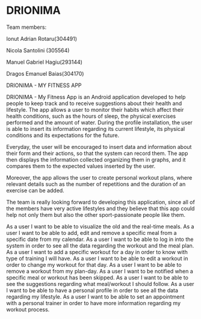 # DRIONIMA

Team members:

Ionut Adrian Rotaru(304491)

Nicola Santolini (305564)

Manuel Gabriel Hagiu(293144)

Dragos Emanuel Baias(304170)


DRIONIMA - MY FITNESS APP

DRIONIMA - My Fitness App is an Android application developed to help people to keep track and to receive suggestions about their health and lifestyle.
The app allows a user to monitor their habits which affect their health conditions, such as the hours of sleep, the physical exercises performed and the amount of water.
During the profile installation, the user is able to insert its information regarding its current lifestyle, its physical conditions and its expectations for the future.

Everyday, the user will be encouraged to insert data and information about their form and their actions, so that the system can record them. The app then displays the information collected organizing them in graphs, and it compares them to the expected values inserted by the user.

Moreover, the app allows the user to create personal workout plans, where relevant details such as the number of repetitions and the duration of an exercise can be added.

The team is really looking forward to developing this application, since all of the members have very active lifestyles and they believe that this app could help not only them but also the other sport-passionate people like them.



As a user I want to be able to visualize the old and the real-time meals.
As a user I want to be able to add, edit and remove a specific meal from a specific date from my calendar.
As a user I want to be able to log in into the system in order to see all the data regarding the workout and the meal plan.
As a user I want to add a specific workout for a day in order to know with type of training I will have.
As a user I want to be able to edit a workout in order to change my workout for that day.
As a user I want to be able to remove a workout from my plan-day.
As a user I want to be notified when a specific meal or workout has been skipped.
As a user I want to be able to see the suggestions regarding what meal/workout I should follow.
As a user I want to be able to have a personal profile in order to see all the data regarding my lifestyle.
As a user I want to be able to set an appointment with a personal trainer in order to have more information regarding my workout process.
